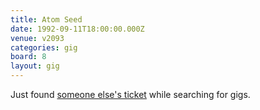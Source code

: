 ```yaml
---
title: Atom Seed
date: 1992-09-11T18:00:00.000Z
venue: v2093
categories: gig
board: 8
layout: gig
---
```

Just found <a rel="nofollow noopener" href="https://www.flickr.com/photos/97594800@N06/12997130274/in/photostream/">someone else's ticket</a> while searching for gigs.